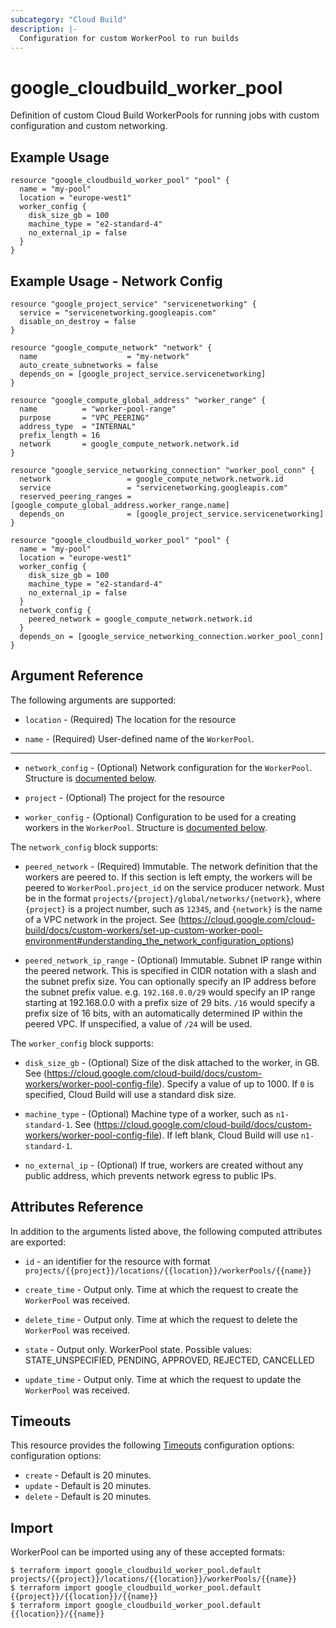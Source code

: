 ```yaml
---
subcategory: "Cloud Build"
description: |-
  Configuration for custom WorkerPool to run builds
---
```


# google\_cloudbuild\_worker\_pool

Definition of custom Cloud Build WorkerPools for running jobs with custom configuration and custom networking.

## Example Usage

```hcl
resource "google_cloudbuild_worker_pool" "pool" {
  name = "my-pool"
  location = "europe-west1"
  worker_config {
    disk_size_gb = 100
    machine_type = "e2-standard-4"
    no_external_ip = false
  }
}
```

## Example Usage - Network Config

```hcl
resource "google_project_service" "servicenetworking" {
  service = "servicenetworking.googleapis.com"
  disable_on_destroy = false
}

resource "google_compute_network" "network" {
  name                    = "my-network"
  auto_create_subnetworks = false
  depends_on = [google_project_service.servicenetworking]
}

resource "google_compute_global_address" "worker_range" {
  name          = "worker-pool-range"
  purpose       = "VPC_PEERING"
  address_type  = "INTERNAL"
  prefix_length = 16
  network       = google_compute_network.network.id
}

resource "google_service_networking_connection" "worker_pool_conn" {
  network                 = google_compute_network.network.id
  service                 = "servicenetworking.googleapis.com"
  reserved_peering_ranges = [google_compute_global_address.worker_range.name]
  depends_on              = [google_project_service.servicenetworking]
}

resource "google_cloudbuild_worker_pool" "pool" {
  name = "my-pool"
  location = "europe-west1"
  worker_config {
    disk_size_gb = 100
    machine_type = "e2-standard-4"
    no_external_ip = false
  }
  network_config {
    peered_network = google_compute_network.network.id
  }
  depends_on = [google_service_networking_connection.worker_pool_conn]
}
```

## Argument Reference

The following arguments are supported:

* `location` -
  (Required)
  The location for the resource
  
* `name` -
  (Required)
  User-defined name of the `WorkerPool`.
  

- - -

* `network_config` -
  (Optional)
  Network configuration for the `WorkerPool`. Structure is [documented below](#nested_network_config).
  
* `project` -
  (Optional)
  The project for the resource
  
* `worker_config` -
  (Optional)
  Configuration to be used for a creating workers in the `WorkerPool`. Structure is [documented below](#nested_worker_config).
  


<a name="nested_network_config"></a>The `network_config` block supports:
    
* `peered_network` -
  (Required)
  Immutable. The network definition that the workers are peered to. If this section is left empty, the workers will be peered to `WorkerPool.project_id` on the service producer network. Must be in the format `projects/{project}/global/networks/{network}`, where `{project}` is a project number, such as `12345`, and `{network}` is the name of a VPC network in the project. See (https://cloud.google.com/cloud-build/docs/custom-workers/set-up-custom-worker-pool-environment#understanding_the_network_configuration_options)

* `peered_network_ip_range` -
  (Optional)
  Immutable. Subnet IP range within the peered network. This is specified in CIDR notation with a slash and the subnet prefix size. You can optionally specify an IP address before the subnet prefix value. e.g. `192.168.0.0/29` would specify an IP range starting at 192.168.0.0 with a prefix size of 29 bits. `/16` would specify a prefix size of 16 bits, with an automatically determined IP within the peered VPC. If unspecified, a value of `/24` will be used.
    
<a name="nested_worker_config"></a>The `worker_config` block supports:
    
* `disk_size_gb` -
  (Optional)
  Size of the disk attached to the worker, in GB. See (https://cloud.google.com/cloud-build/docs/custom-workers/worker-pool-config-file). Specify a value of up to 1000. If `0` is specified, Cloud Build will use a standard disk size.
    
* `machine_type` -
  (Optional)
  Machine type of a worker, such as `n1-standard-1`. See (https://cloud.google.com/cloud-build/docs/custom-workers/worker-pool-config-file). If left blank, Cloud Build will use `n1-standard-1`.
    
* `no_external_ip` -
  (Optional)
  If true, workers are created without any public address, which prevents network egress to public IPs.
    
## Attributes Reference

In addition to the arguments listed above, the following computed attributes are exported:

* `id` - an identifier for the resource with format `projects/{{project}}/locations/{{location}}/workerPools/{{name}}`

* `create_time` -
  Output only. Time at which the request to create the `WorkerPool` was received.
  
* `delete_time` -
  Output only. Time at which the request to delete the `WorkerPool` was received.
  
* `state` -
  Output only. WorkerPool state. Possible values: STATE_UNSPECIFIED, PENDING, APPROVED, REJECTED, CANCELLED
  
* `update_time` -
  Output only. Time at which the request to update the `WorkerPool` was received.
  
## Timeouts

This resource provides the following
[Timeouts](https://developer.hashicorp.com/terraform/plugin/sdkv2/resources/retries-and-customizable-timeouts) configuration options: configuration options:

- `create` - Default is 20 minutes.
- `update` - Default is 20 minutes.
- `delete` - Default is 20 minutes.

## Import

WorkerPool can be imported using any of these accepted formats:

```
$ terraform import google_cloudbuild_worker_pool.default projects/{{project}}/locations/{{location}}/workerPools/{{name}}
$ terraform import google_cloudbuild_worker_pool.default {{project}}/{{location}}/{{name}}
$ terraform import google_cloudbuild_worker_pool.default {{location}}/{{name}}
```

